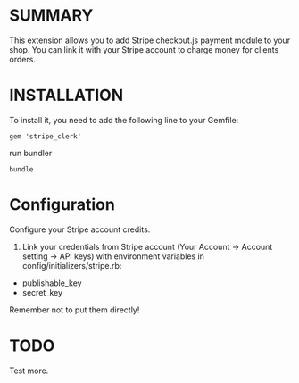SUMMARY
=======
This extension allows you to add Stripe checkout.js payment module to your shop. You can link it with your Stripe account to charge money for clients
 orders.

INSTALLATION
============
To install it, you need to add the following line to your Gemfile:

` gem 'stripe_clerk' `

run bundler

` bundle `

Configuration
=============
Configure your Stripe account credits.

1. Link your credentials from Stripe account (Your Account -> Account setting -> API keys) with environment variables in config/initializers/stripe.rb:

  * publishable_key
  * secret_key

Remember not to put them directly!



TODO
====
Test more.

